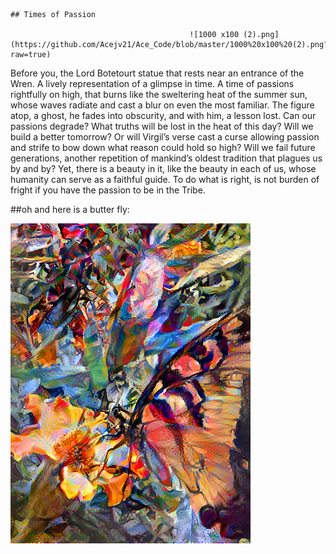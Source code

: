                                                                             ## Times of Passion

                                            ![1000 x100 (2).png](https://github.com/Acejv21/Ace_Code/blob/master/1000%20x100%20(2).png?raw=true)


Before you, the Lord Botetourt statue that rests near an entrance of the Wren.  A lively representation of a glimpse in time. A time of passions rightfully on high, that burns like the sweltering heat of the summer sun, whose waves radiate and cast a blur on even the most familiar. The figure atop, a ghost, he fades into obscurity, and with him, a lesson lost. Can our passions degrade? What truths will be lost in the heat of this day? Will we build a better tomorrow? Or will Virgil’s verse cast a curse allowing passion and strife to bow down what reason could hold so high? Will we fail future generations, another repetition of mankind’s oldest tradition that plagues us by and by? Yet, there is a beauty in it, like the beauty in each of us, whose humanity can serve as a faithful guide. To do what is right, is not burden of fright if you have the passion to be in the Tribe.    

##oh and here is a butter fly:

![stylized-image (2).png](https://github.com/Acejv21/Ace_Code/blob/master/stylized-image%20(2).png?raw=true)
